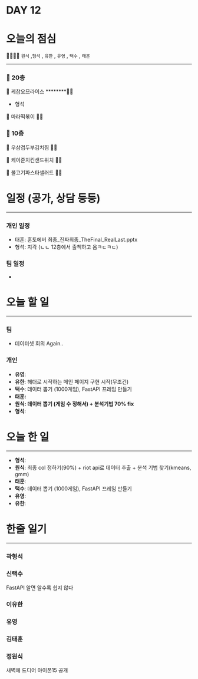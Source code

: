 # DAY 12

# 오늘의 점심

👨‍👩‍👧‍👧   `원식` ,`형석` , `유한` , `유영` , `택수` , `태훈`

---

### 🍲 20층

🥘 케찹오므라이스 ********👋🏻  

- 형석

🍜 마라떡볶이 👋🏻  

### 🥗 10층

🍱 우삼겹두부김치찜 👋🏻 

🥪 케이준치킨샌드위치 👋🏻 

🥗 불고기파스타샐러드 👋🏻 

# 일정 (공가, 상담 등등)

---

### 개인 일정

- 태훈: 훈토에버 최종_진짜최종_TheFinal_RealLast.pptx
- 형석: 지각 (ㄴㄴ 12층에서 출첵하고 옴ㅋㄷㅋㄷ)

### 팀 일정

- 

# 오늘 할 일

---

### 팀

- 데이터셋 회의 Again..

### 개인

- **유영**:
- **유한**: 헤더로 시작하는 메인 페이지 구현 시작(무조건)
- **택수**: 데이터 뽑기 (1000게임), FastAPI 프레임 만들기
- **태훈:**
- **원식: 데이터 뽑기 (게임 수 정해서) + 분석기법 70% fix**
- **형석**:

# 오늘 한 일

---

- **형석**:
- **원식**: 최종 col 정하기(90%) + riot api로 데이터 추출 + 분석 기법 찾기(kmeans, gmm)
- **태훈**:
- **택수**: 데이터 뽑기 (1000게임), FastAPI 프레임 만들기
- **유영**:
- **유한**:

# 한줄 일기

---

### 곽형석

### 신택수

FastAPI 알면 알수록 쉽지 않다

### 이유한

### 유영

### 김태훈

### 정원식
새벽에 드디어 아이폰15 공개
